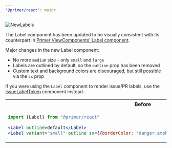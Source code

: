 ```yaml
---
'@primer/react': major
---
```


![NewLabels](https://user-images.githubusercontent.com/2313998/155384037-8a56c943-4cff-4349-925b-dc28247e3491.png)

The Label component has been updated to be visually consistent with its counterpart in [Primer ViewComponents' Label component](https://primer.style/view-components/components/label).

Major changes in the new Label component:

- No more `medium` size - only `small` and `large`
- Labels are outlined by default, so the `outline` prop has been removed
- Custom text and background colors are discouraged, but still possible via the `sx` prop

If you were using the `Label` component to render issue/PR labels, use the [IssueLabelToken](https://primer.style/react/Token#issuelabeltoken) component instead.

<table>
<tr>
<th> Before </th> <th> After </th>
</tr>
<tr>
<td valign="top">

```jsx
import {Label} from "@primer/react"

<Label outline>default</Label>
<Label variant="small" outline sx={{borderColor: 'danger.emphasis', color: 'danger.fg'}}>danger</Label>
```

 </td>
<td valign="top">

```jsx
import {Label} from "@primer/react"

<Label>default</Label>
<Label size="small" variant="danger">danger</Label>
```

</td>
</tr>
</table>
